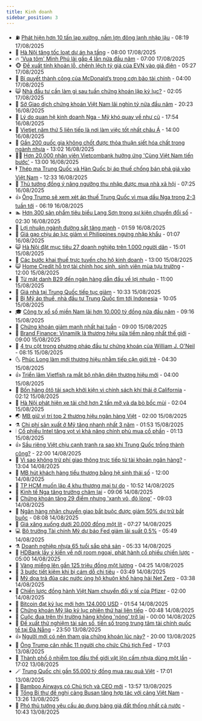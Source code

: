 ```yaml
---
title: Kinh doanh
sidebar_position: 3
---
```


<!-- vnexpress-kinh-doanh:START -->
- ⛽️ [Phát hiện hơn 10 tấn lạp xưởng, nầm lợn đông lạnh nhập lậu](https://vnexpress.net/phat-hien-hon-10-tan-lap-xuong-nam-lon-dong-lanh-nhap-lau-4927880.html) - 08:19 17/08/2025
- 🐲 [Hà Nội tăng tốc loạt dự án hạ tầng](https://vnexpress.net/ha-noi-tang-toc-loat-du-an-ha-tang-4927862.html) - 08:00 17/08/2025
- 🔥 [&#39;Vua tôm&#39; Minh Phú lãi gấp 4 lần nửa đầu năm](https://vnexpress.net/vua-tom-minh-phu-lai-gap-4-lan-nua-dau-nam-4927865.html) - 07:00 17/08/2025
- 🐵 [Đề xuất tính khoản lỗ, chênh lệch tỷ giá của EVN vào giá điện](https://vnexpress.net/de-xuat-tinh-khoan-lo-chenh-lech-ty-gia-cua-evn-vao-gia-dien-4927875.html) - 05:27 17/08/2025
- 🦅 [Bí quyết thành công của McDonald’s trong cơn bão tài chính](https://vnexpress.net/bi-quyet-thanh-cong-cua-mcdonald-s-trong-con-bao-tai-chinh-4926611.html) - 04:00 17/08/2025
- 😺 [Nhà đầu tư cần làm gì sau tuần chứng khoán lập kỷ lục?](https://vnexpress.net/nha-dau-tu-can-lam-gi-sau-tuan-chung-khoan-lap-ky-luc-4927684.html) - 02:05 17/08/2025
- 🤩 [Sở Giao dịch chứng khoán Việt Nam lãi nghìn tỷ nửa đầu năm](https://vnexpress.net/so-giao-dich-chung-khoan-viet-nam-lai-nghin-ty-nua-dau-nam-4927789.html) - 20:23 16/08/2025
- 🌮 [Lý do quan hệ kinh doanh Nga - Mỹ khó quay về như cũ](https://vnexpress.net/ly-do-quan-he-kinh-doanh-nga-my-kho-quay-ve-nhu-cu-4927600.html) - 17:54 16/08/2025
- 🧰 [Vietjet năm thứ 5 liên tiếp là nơi làm việc tốt nhất châu Á](https://vnexpress.net/vietjet-nam-thu-5-lien-tiep-la-noi-lam-viec-tot-nhat-chau-a-4927741.html) - 14:00 16/08/2025
- 🤔 [Gần 200 quốc gia không chốt được thỏa thuận siết hóa chất trong ngành nhựa](https://vnexpress.net/gan-200-quoc-gia-khong-chot-duoc-thoa-thuan-siet-hoa-chat-trong-nganh-nhua-4927680.html) - 13:02 16/08/2025
- 🧑‍💻 [Hơn 20.000 nhân viên Vietcombank hưởng ứng &#39;Cùng Việt Nam tiến bước&#39;](https://vnexpress.net/hon-20-000-nhan-vien-vietcombank-huong-ung-cung-viet-nam-tien-buoc-4927738.html) - 13:00 16/08/2025
- 🕴 [Thép mạ Trung Quốc và Hàn Quốc bị áp thuế chống bán phá giá vào Việt Nam](https://vnexpress.net/thep-ma-trung-quoc-va-han-quoc-bi-ap-thue-chong-ban-pha-gia-vao-viet-nam-4927705.html) - 12:33 16/08/2025
- 🦩 [Thủ tướng đồng ý nâng ngưỡng thu nhập được mua nhà xã hội](https://vnexpress.net/thu-tuong-dong-y-nang-nguong-thu-nhap-duoc-mua-nha-xa-hoi-4927660.html) - 07:25 16/08/2025
- 👍 [Ông Trump sẽ xem xét áp thuế Trung Quốc vì mua dầu Nga trong 2-3 tuần tới](https://vnexpress.net/ong-trump-se-xem-xet-ap-thue-trung-quoc-vi-mua-dau-nga-trong-2-3-tuan-toi-4927625.html) - 06:19 16/08/2025
- 🏊 [Hơn 300 sản phẩm tiêu biểu Lạng Sơn trong sự kiện chuyển đổi số](https://vnexpress.net/hon-300-san-pham-tieu-bieu-lang-son-trong-su-kien-chuyen-doi-so-4927398.html) - 02:30 16/08/2025
- 🤡 [Lợi nhuận ngành đường sắt tăng mạnh](https://vnexpress.net/loi-nhuan-nganh-duong-sat-tang-manh-4927468.html) - 01:59 16/08/2025
- 👀 [Giá gạo chịu áp lực giảm vì Philippines ngưng nhập khẩu](https://vnexpress.net/gia-gao-chiu-ap-luc-giam-vi-philippines-ngung-nhap-khau-4927427.html) - 01:07 16/08/2025
- 😺 [Hà Nội đặt mục tiêu 27 doanh nghiệp trên 1.000 người dân](https://vnexpress.net/ha-noi-dat-muc-tieu-27-doanh-nghiep-tren-1-000-nguoi-dan-4927474.html) - 15:01 15/08/2025
- 🦣 [Các bước khai thuế trực tuyến cho hộ kinh doanh](https://vnexpress.net/cac-buoc-khai-thue-truc-tuyen-cho-ho-kinh-doanh-4927424.html) - 13:00 15/08/2025
- 😺 [Home Credit hỗ trợ tài chính học sinh, sinh viên mùa tựu trường](https://vnexpress.net/home-credit-ho-tro-tai-chinh-hoc-sinh-sinh-vien-mua-tuu-truong-4927429.html) - 12:00 15/08/2025
- 💼 [Từ mật danh B29 đến ngân hàng dẫn đầu về lợi nhuận](https://vnexpress.net/tu-mat-danh-b29-den-ngan-hang-dan-dau-ve-loi-nhuan-4927426.html) - 11:00 15/08/2025
- 🤗 [Giá nhà tại Trung Quốc tiếp tục giảm](https://vnexpress.net/gia-nha-tai-trung-quoc-tiep-tuc-giam-4927395.html) - 10:33 15/08/2025
- 👀 [Bị Mỹ áp thuế, nhà đầu tư Trung Quốc tìm tới Indonesia](https://vnexpress.net/bi-my-ap-thue-nha-dau-tu-trung-quoc-tim-toi-indonesia-4927225.html) - 10:05 15/08/2025
- 🎓 [Công ty xổ số miền Nam lãi hơn 10.000 tỷ đồng nửa đầu năm](https://vnexpress.net/cong-ty-xo-so-mien-nam-lai-hon-10-000-ty-dong-nua-dau-nam-4927283.html) - 09:16 15/08/2025
- 🗽 [Chứng khoán giảm mạnh nhất hai tuần](https://vnexpress.net/chung-khoan-hom-nay-15-8-vn-index-giam-manh-nhat-hai-tuan-4927335.html) - 09:00 15/08/2025
- 🚀 [Brand Finance: Vinamilk là thương hiệu sữa tiềm năng nhất thế giới](https://vnexpress.net/brand-finance-vinamilk-la-thuong-hieu-sua-tiem-nang-nhat-the-gioi-4927341.html) - 09:00 15/08/2025
- 🤗 [4 trụ cột trong phương pháp đầu tư chứng khoán của William J. O&#39;Neil](https://vnexpress.net/4-tru-cot-trong-phuong-phap-dau-tu-chung-khoan-cua-william-j-o-neil-4927315.html) - 08:15 15/08/2025
- 🌜 [Phúc Long làm mới thương hiệu nhằm tiếp cận giới trẻ](https://vnexpress.net/phuc-long-lam-moi-thuong-hieu-nham-tiep-can-gioi-tre-4927220.html) - 04:30 15/08/2025
- 👍 [Triển lãm Vietfish ra mắt bộ nhận diện thương hiệu mới](https://vnexpress.net/trien-lam-vietfish-ra-mat-bo-nhan-dien-thuong-hieu-moi-4924855.html) - 04:00 15/08/2025
- 🤖 [Bốn hãng ôtô tải sạch khởi kiện vì chính sách khí thải ở California](https://vnexpress.net/bon-hang-oto-tai-sach-khoi-kien-vi-chinh-sach-khi-thai-o-california-4927084.html) - 02:12 15/08/2025
- 🫣 [Hà Nội phát hiện xe tải chở hơn 2 tấn mỡ và da bò bốc mùi](https://vnexpress.net/ha-noi-phat-hien-xe-tai-cho-hon-2-tan-mo-va-da-bo-boc-mui-4927093.html) - 02:04 15/08/2025
- 🌏 [MB giữ vị trí top 2 thương hiệu ngân hàng Việt](https://vnexpress.net/mb-giu-vi-tri-top-2-thuong-hieu-ngan-hang-viet-4926274.html) - 02:00 15/08/2025
- ⚗️ [Chi phí sản xuất ở Mỹ tăng nhanh nhất 3 năm](https://vnexpress.net/chi-phi-san-xuat-o-my-tang-nhanh-nhat-3-nam-4927083.html) - 01:53 15/08/2025
- 🕯 [Cổ phiếu Intel tăng vọt vì khả năng chính phủ mua cổ phần](https://vnexpress.net/co-phieu-intel-tang-vot-vi-kha-nang-chinh-phu-mua-co-phan-4927098.html) - 01:13 15/08/2025
- 👍 [Sầu riêng Việt chịu cạnh tranh ra sao khi Trung Quốc trồng thành công?](https://vnexpress.net/sau-rieng-viet-chiu-canh-tranh-ra-sao-khi-trung-quoc-trong-thanh-cong-4926951.html) - 22:00 14/08/2025
- 🤠 [Vì sao không trừ phí giao thông trực tiếp từ tài khoản ngân hàng?](https://vnexpress.net/vi-sao-khong-tru-phi-giao-thong-truc-tiep-tu-tai-khoan-ngan-hang-4926832.html) - 13:04 14/08/2025
- 🌊 [MB hút khách hàng tiểu thương bằng hệ sinh thái số](https://vnexpress.net/mb-hut-khach-hang-tieu-thuong-bang-he-sinh-thai-so-4927020.html) - 12:00 14/08/2025
- 🌈 [TP HCM muốn lập 4 khu thương mại tự do](https://vnexpress.net/tp-hcm-muon-lap-4-khu-thuong-mai-tu-do-4926978.html) - 10:52 14/08/2025
- 🥳 [Kinh tế Nga tăng trưởng chậm lại](https://vnexpress.net/kinh-te-nga-tang-truong-cham-lai-4926934.html) - 09:06 14/08/2025
- 🐻 [Chứng khoán tăng 29 điểm nhưng &#39;xanh vỏ, đỏ lòng&#39;](https://vnexpress.net/chung-khoan-hom-nay-14-8-vn-index-tang-29-diem-nhung-xanh-vo-do-long-4926924.html) - 09:03 14/08/2025
- 💫 [Ngân hàng nhận chuyển giao bắt buộc được giảm 50% dự trữ bắt buộc](https://vnexpress.net/ngan-hang-nhan-chuyen-giao-bat-buoc-duoc-giam-50-du-tru-bat-buoc-4926880.html) - 08:08 14/08/2025
- 🤩 [Giá xăng xuống dưới 20.000 đồng một lít](https://vnexpress.net/gia-xang-moi-nhat-hom-nay-14-8-4926868.html) - 07:27 14/08/2025
- 💻 [Bộ trưởng Tài chính Mỹ dự báo Fed giảm lãi suất 0,5%](https://vnexpress.net/bo-truong-tai-chinh-my-du-bao-fed-giam-lai-suat-0-5-4926742.html) - 05:49 14/08/2025
- ⚗️ [Doanh nghiệp nhựa 65 tuổi sắp phá sản](https://vnexpress.net/doanh-nghiep-nhua-65-tuoi-sap-pha-san-4926793.html) - 05:33 14/08/2025
- 🌈 [HDBank lấy ý kiến về nới room ngoại, phát hành cổ phiếu chiến lược](https://vnexpress.net/hdbank-lay-y-kien-ve-noi-room-ngoai-phat-hanh-co-phieu-chien-luoc-4926815.html) - 05:00 14/08/2025
- 🌝 [Vàng miếng lên gần 125 triệu đồng một lượng](https://vnexpress.net/vang-mieng-len-gan-125-trieu-dong-mot-luong-4926765.html) - 04:25 14/08/2025
- 🥸 [3 bước tiết kiệm khi bị cám dỗ chi tiêu](https://vnexpress.net/3-buoc-tiet-kiem-khi-bi-cam-do-chi-tieu-4926508.html) - 03:49 14/08/2025
- 🦆 [Mỹ dọa trả đũa các nước ủng hộ khuôn khổ hàng hải Net Zero](https://vnexpress.net/my-doa-tra-dua-cac-nuoc-ung-ho-khuon-kho-hang-hai-net-zero-4926641.html) - 03:38 14/08/2025
- 🌋 [Chiến lược đồng hành Việt Nam chuyển đổi y tế của Pfizer](https://vnexpress.net/chien-luoc-dong-hanh-viet-nam-chuyen-doi-y-te-cua-pfizer-4926457.html) - 02:00 14/08/2025
- 🦍 [Bitcoin đạt kỷ lục mới hơn 124.000 USD](https://vnexpress.net/gia-bitcoin-hom-nay-btc-dat-ky-luc-moi-hon-124-000-usd-4926664.html) - 01:54 14/08/2025
- 🤔 [Chứng khoán Mỹ lập kỷ lục phiên thứ hai liên tiếp](https://vnexpress.net/chung-khoan-my-lap-ky-luc-phien-thu-hai-lien-tiep-4926634.html) - 00:48 14/08/2025
- 🧰 [Cuộc đua trên thị trường hàng không &#39;nóng&#39; trở lại](https://vnexpress.net/cuoc-dua-tren-thi-truong-hang-khong-nong-tro-lai-4925058.html) - 00:00 14/08/2025
- 🌝 [Đề xuất thử nghiệm tài sản số, tiền số trong trung tâm tài chính quốc tế tại Đà Nẵng](https://vnexpress.net/de-xuat-thu-nghiem-tai-san-so-tien-so-trong-trung-tam-tai-chinh-quoc-te-tai-da-nang-4926613.html) - 23:50 13/08/2025
- 👍 [Người mới có nên tham gia chứng khoán lúc này?](https://vnexpress.net/nguoi-moi-co-nen-tham-gia-chung-khoan-luc-nay-4926393.html) - 20:00 13/08/2025
- 🗽 [Ông Trump cân nhắc 11 người cho chức Chủ tịch Fed](https://vnexpress.net/ong-trump-can-nhac-11-nguoi-cho-chuc-chu-tich-fed-4926599.html) - 17:03 13/08/2025
- 🐎 [Thành phố ô nhiễm top đầu thế giới vật lộn cấm nhựa dùng một lần](https://vnexpress.net/thanh-pho-o-nhiem-top-dau-the-gioi-vat-lon-cam-nhua-dung-mot-lan-4926533.html) - 17:02 13/08/2025
- 🪄 [Trung Quốc chi gần 55.000 tỷ đồng mua rau quả Việt](https://vnexpress.net/trung-quoc-chi-gan-55-000-ty-dong-mua-rau-qua-viet-4926455.html) - 17:01 13/08/2025
- 🎊 [Bamboo Airways có Chủ tịch và CEO mới](https://vnexpress.net/bamboo-airways-co-chu-tich-va-ceo-moi-4926579.html) - 13:57 13/08/2025
- 🗽 [Tổng Bí thư đề nghị cảng Busan tăng hợp tác với cảng Việt Nam](https://vnexpress.net/tong-bi-thu-de-nghi-cang-busan-tang-hop-tac-voi-cang-viet-nam-4926569.html) - 13:26 13/08/2025
- 🦩 [Phó thủ tướng yêu cầu áp dụng bảng giá đất thống nhất cả nước](https://vnexpress.net/pho-thu-tuong-yeu-cau-ap-dung-bang-gia-dat-thong-nhat-ca-nuoc-4926535.html) - 10:43 13/08/2025<!-- vnexpress-kinh-doanh:END -->
